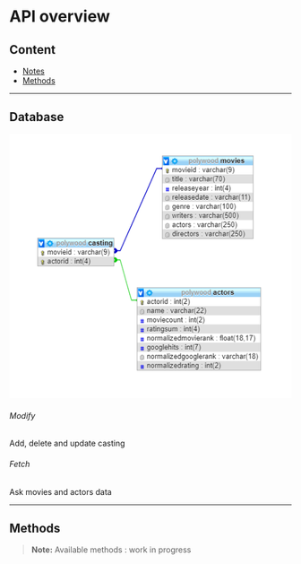 API overview
============

## Content

- [Notes](#notes)
- [Methods](#methods)

___

## Database


![Schema](schema_db.png)



###### Modify 
Add, delete and update casting

###### Fetch
Ask movies and actors data


___

## Methods

> **Note:** Available methods : work in progress
